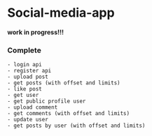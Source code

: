# Social-media-app

**work in progress!!!**

### Complete

    - login api
    - register api
    - upload post
    - get posts (with offset and limits)
    - like post
    - get user
    - get public profile user
    - upload comment
    - get comments (with offset and limits)
    - update user
    - get posts by user (with offset and limits)
